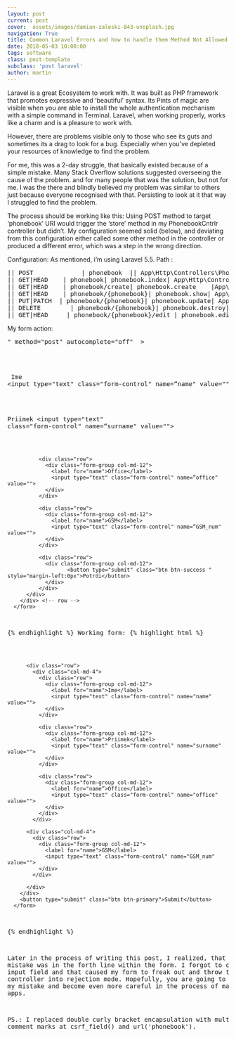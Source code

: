 ```yaml
---
layout: post
current: post
cover:  assets/images/damian-zaleski-843-unsplash.jpg
navigation: True
title: Common Laravel Errors and how to handle them Method Not Allowed HttpException
date: 2018-05-03 10:00:00
tags: software
class: post-template
subclass: 'post laravel'
author: martin
---
```



Laravel is a great Ecosystem to work with. It was built as PHP framework that promotes expressive and ‘beautiful’ syntax. Its Pints of magic are visible when you are able to install the whole authentication mechanism with a simple command in Terminal. Laravel, when working properly, works like a charm and is a pleasure to work with.

However, there are problems visible only to those who see its guts and sometimes its a drag to look for a bug. Especially when you’ve depleted your resources of knowledge to find the problem.

For me, this was a 2-day struggle, that basically existed because of a simple mistake. Many Stack Overflow solutions suggested overseeing the cause of the problem. and for many people that was the solution, but not for me. I was the there and blindly believed my problem was similar to others just because everyone recognised with that. Persisting to look at it that way I struggled to find the problem.

The process should be working like this: Using POST method to target ‘phonebook’ URI would trigger the ‘store’ method in my PhonebookCntrlr controller but didn’t. My configuration seemed solid (below), and deviating from this configuration either called some other method in the controller or produced a different error, which was a step in the wrong direction.

Configuration:
As mentioned, i’m using Laravel 5.5.
Path :
<pre>
|| POST             | phonebook  || App\Http\Controllers\PhonebookCntrlr@store| web|
|| GET|HEAD    | phonebook| phonebook.index| App\Http\Controllers\PhonebookCntrlr@index| web|
|| GET|HEAD    | phonebook/create| phonebook.create    |App\Http\Controllers\PhonebookCntrlr@create| web|
|| GET|HEAD    | phonebook/{phonebook}| phonebook.show| App\Http\Controllers\PhonebookCntrlr@show| web|
|| PUT|PATCH  | phonebook/{phonebook}| phonebook.update| App\Http\Controllers\PhonebookCntrlr@update| web|
|| DELETE        | phonebook/{phonebook}| phonebook.destroy| App\Http\Controllers\PhonebookCntrlr@destroy| web|
|| GET|HEAD     | phonebook/{phonebook}/edit | phonebook.edit| App\Http\Controllers\PhonebookCntrlr@edit| web|
</pre>

My form action:

<pre>
<form method="post" action="" method="post" autocomplete="off”  >
</pre>

An error occurred, when a ‘POST’ submission was created within a blade called create.blade.php. It was directed to target the ‘store’ method inside the Controller class, but this is the error that was presented to me:
MethodNotAllowedHttpException in RouteCollection.php line 251

When you approach StackOverflow or Laracasts community blogs there are vague suggestions like inspecting your paths and checking controllers methods. This is a reasonable suggestion because MethodNotAllowedHttpException by default signals calling an undeclared or unavailable method. Inspecting my controller and path list didn't help. Out of dispair, I compared with another working controller. No luck. This error was already a headache for laravel users back with version 5.3.

It surely isn't the form, since it was copied and adjusted from other ‘create.blade’ too. At this point, I was stuck and left with a code and didn’t know where to look for.

Following tutorials on CRUD functionality in Laravel. Finally visiting every step of creating new entries. The paths were fine, the controller too. Finally, the form. I just rewrote everything in the form and giving it just a few obligatory variables and ended up with a two-input based form. This worked!

Wait?

Database entries showed newly accumulated entry. Here are the code snippets of my two forms:

The one that did not work:
{% highlight html %}
    <form action=" <!-- url('phonebook') -->" method="post" autocomplete="off"  >
        <div class="row">
          <div class="col-md-4">
          <!-- csrf_field() -->
            <input name="_method" type="hidden" value="PATCH">
              <div class="row">
                <div class="form-group col-md-12">
                  <label for="name">Ime</label>
                  <input type="text" class="form-control" name=“name" value="">
                </div>
              </div>
              <div class="row">
                <div class="form-group col-md-12">
                  <label for="name">Priimek</label>
                  <input type="text" class="form-control" name=“surname" value="">
                </div>
              </div>

              <div class="row">
                <div class="form-group col-md-12">
                  <label for="name">Office</label>
                  <input type="text" class="form-control" name=“office" value="">
                </div>
              </div>

              <div class="row">
                <div class="form-group col-md-12">
                  <label for="name">GSM</label>
                  <input type="text" class="form-control" name=“GSM_num" value="">
                </div>
              </div>

              <div class="row">
                <div class="form-group col-md-12">
                       <button type="submit" class="btn btn-success " style="margin-left:0px">Potrdi</button>
                </div>
              </div>
          </div>
        </div> <!-- row -->
      </form>
{% endhighlight %}
Working form:
{% highlight html %}
    <form id="form1" action="<!-- url('phonebook') -->" method="post" autocomplete="off">
      <!-- csrf_field() -->

          <div class="row">
            <div class="col-md-4">
              <div class="row">
                <div class="form-group col-md-12">
                  <label for="name">Ime</label>
                  <input type="text" class="form-control" name="name" value="">
                </div>
              </div>

              <div class="row">
                <div class="form-group col-md-12">
                  <label for="name">Priimek</label>
                  <input type="text" class="form-control" name="surname"   value="">
                </div>
              </div>

              <div class="row">
                <div class="form-group col-md-12">
                  <label for="name”>Office</label>
                  <input type="text" class="form-control" name="office" value="">
                </div>
              </div>
            </div>

          <div class="col-md-4">
            <div class="row">
              <div class="form-group col-md-12">
                <label for="name">GSM</label>
                <input type="text" class="form-control" name="GSM_num" value="">
              </div>
            </div>

          </div>
        </div>
        <button type="submit" class="btn btn-primary">Submit</button>
      </form>
{% endhighlight %}

Later in the process of writing this post, I realized, that my mistake was in the forth line within the form.
I forgot to close the input field and that caused my form to freak out and throw the controller into rejection mode.
Hopefully, you are going to learn from my mistake and become even more careful in the process of making web apps.

PS.: I replaced double curly bracket encapsulation with multiline comment marks at csrf_field() and url('phonebook').
